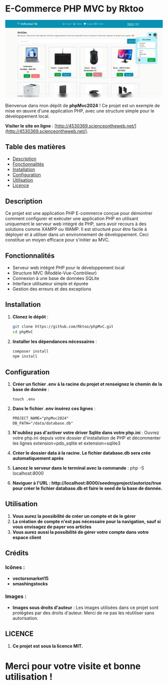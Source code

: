 # E-Commerce PHP MVC by Rktoo

![Banner](public/image-banner.png)

Bienvenue dans mon dépôt de **phpMvc2024** ! Ce projet est un exemple de mise en œuvre d'une application PHP, avec une structure simple pour le développement local.

**Visiter le site en ligne** : [http://4530369.scienceontheweb.net/](http://4530369.scienceontheweb.net/).

## Table des matières

- [Description](#description)
- [Fonctionnalités](#fonctionnalités)
- [Installation](#installation)
- [Configuration](#configuration)
- [Utilisation](#utilisation)
- [Licence](#licence)

## Description

Ce projet est une application PHP E-commerce conçue pour démontrer comment configurer et exécuter une application PHP en utilisant uniquement le serveur web intégré de PHP, sans avoir recours à des solutions comme XAMPP ou WAMP. Il est structuré pour être facile à déployer et à utiliser dans un environnement de développement.
Ceci constitue un moyen efficace pour s'initier au MVC.

## Fonctionnalités

- Serveur web intégré PHP pour le développement local
- Structure MVC (Modèle-Vue-Contrôleur)
- Connexion à une base de données SQLite
- Interface utilisateur simple et épurée
- Gestion des erreurs et des exceptions

## Installation

1. **Clonez le dépôt** :
   ```bash
   git clone https://github.com/Rktoo/phpMvC.git
   cd phpMvC
2. **Installer les dépendances nécessaires** :
    ```bash
    composer install
    npm install
## Configuration
1. **Créer un fichier .env à la racine du projet et renseignez le chemin de la base de donnée** :
    ```bach
    touch .env
2. **Dans le fichier .env insérez ces lignes** :
    ```bach
    PROJECT_NAME="phpMvc2024"
    DB_PATH="/data/database.db"
3. **N'oubliez pas d'activer votre driver Sqlite dans votre php.ini** :
    Ouvrez votre php.ini depuis votre dossier d'installation de PHP et décommenter les lignes extension=pdo_sqlite et extension=sqlite3
4. **Créer le dossier data à la racine. Le fichier database.db sera crée automatiquement après**

5. **Lancez le serveur dans le terminal avec la commande** :
    php -S localhost:8000

6. **Naviguer à l'URL : http://localhost:8000/seedmyproject/autorize/true pour créer le fichier database.db et faire le seed de la base de donnée.**

## Utilisation
1. **Vous aurez la possibilité de créer un compte et de le gérer**
2. **La création de compte n'est pas nécessaire pour la navigation, sauf si vous envisagez de payer vos articles**
3. **Vous aurez aussi la possibilité de gérer votre compte dans votre espace client**

## Crédits
### Icônes :
- **vectorsmarket15**
- **smashingstocks**
### Images : 
- **Images sous droits d'auteur** : Les images utilisées dans ce projet sont protégées par des droits d'auteur. Merci de ne pas les réutiliser sans autorisation.

## LICENCE
1. **Ce projet est sous la licence MIT.**

# Merci pour votre visite et bonne utilisation ! 

